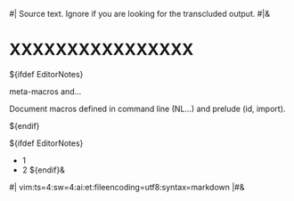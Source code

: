 #| Source text. Ignore if you are looking for the transcluded output. #|&

# XXXXXXXXXXXXXXXX


${ifdef EditorNotes}

meta-macros and...

Document macros defined in command line (NL...)
and prelude (id, import).

${endif}

${ifdef EditorNotes}
* 1
* 2
${endif}&

<!--
 ! Persistent comment.
 !-->

#|
vim:ts=4:sw=4:ai:et:fileencoding=utf8:syntax=markdown
|#&
